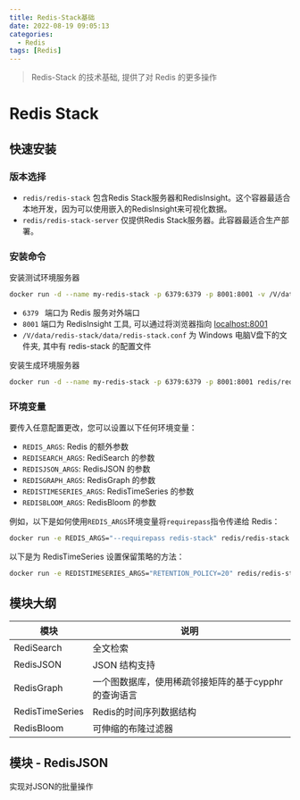 ```yaml
---
title: Redis-Stack基础
date: 2022-08-19 09:05:13
categories:
  - Redis
tags: [Redis]
---
```


> Redis-Stack 的技术基础, 提供了对 Redis 的更多操作

<!-- more -->

# Redis Stack

## 快速安装

### 版本选择

- `redis/redis-stack` 包含Redis Stack服务器和RedisInsight。这个容器最适合本地开发，因为可以使用嵌入的RedisInsight来可视化数据。
- `redis/redis-stack-server` 仅提供Redis Stack服务器。此容器最适合生产部署。

### 安装命令

安装测试环境服务器

```bash
docker run -d --name my-redis-stack -p 6379:6379 -p 8001:8001 -v /V/data/redis-stack/data/:/data -v /V/data/redis-stack/data/redis-stack.conf:/redis-stack.conf redis/redis-stack:latest
```

- `6379 ` 端口为 Redis 服务对外端口
- `8001` 端口为 RedisInsight 工具, 可以通过将浏览器指向 [localhost:8001](http://localhost:8001/)
- `/V/data/redis-stack/data/redis-stack.conf` 为 Windows 电脑V盘下的文件夹, 其中有 redis-stack 的配置文件



安装生成环境服务器

```bash
docker run -d --name my-redis-stack -p 6379:6379 -p 8001:8001 redis/redis-stack:latest
```



### 环境变量

要传入任意配置更改，您可以设置以下任何环境变量：

- `REDIS_ARGS`: Redis 的额外参数
- `REDISEARCH_ARGS`: RediSearch 的参数
- `REDISJSON_ARGS`: RedisJSON 的参数
- `REDISGRAPH_ARGS`: RedisGraph 的参数
- `REDISTIMESERIES_ARGS`: RedisTimeSeries 的参数
- `REDISBLOOM_ARGS`: RedisBloom 的参数

例如，以下是如何使用`REDIS_ARGS`环境变量将`requirepass`指令传递给 Redis：

```bash
docker run -e REDIS_ARGS="--requirepass redis-stack" redis/redis-stack:latest
```

以下是为 RedisTimeSeries 设置保留策略的方法：

```bash
docker run -e REDISTIMESERIES_ARGS="RETENTION_POLICY=20" redis/redis-stack:latest
```



## 模块大纲

| 模块            | 说明                                                 |
| --------------- | ---------------------------------------------------- |
| RediSearch      | 全文检索                                             |
| RedisJSON       | JSON 结构支持                                        |
| RedisGraph      | 一个图数据库，使用稀疏邻接矩阵的基于cypphr的查询语言 |
| RedisTimeSeries | Redis的时间序列数据结构                              |
| RedisBloom      | 可伸缩的布隆过滤器                                   |



## 模块 - RedisJSON

实现对JSON的批量操作

